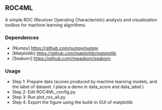 ## ROC4ML
A simple ROC (Receiver Operating Characteristic) analysis and visualization toolbox for machine learning algorithms.

### Dependences

* [Numpy] https://github.com/numpy/numpy
* [Matplotlib] https://github.com/matplotlib/matplotlib
* [Seaborn] https://github.com/mwaskom/seaborn

### Usage
* Step 1: Prepare data (scores produced by machine learning models, and the label of dataset. I place a demo in data_score and data_label.)
* Step 2: Edit ROC4ML_config.py
* Step 3: Run plot_roc_all.py
* Step 4: Export the figure using the build-in GUI of matplotlib

